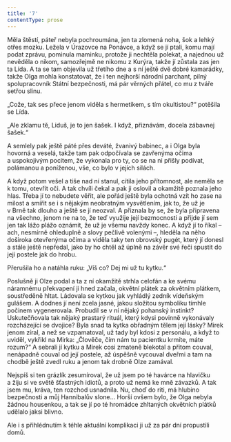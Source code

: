 ```yaml
---
title: '7'
contentType: prose
---
```


Měla štěstí, páteř nebyla pochroumána, jen ta zlomená noha, šok a lehký otřes mozku. Ležela v Úrazovce na Ponávce, a když se jí ptali, komu mají podat zprávu, pominula maminku, protože ji nechtěla polekat, a najednou už nevěděla o nikom, samozřejmě ne nikomu z Kurýra, takže jí zůstala zas jen ta Lída. A ta se tam objevila už třetího dne a s ní ještě dvě dobré kamarádky, takže Olga mohla konstatovat, že i ten nejhorší národní parchant, pilný spolupracovník Státní bezpečnosti, má pár věrných přátel, co mu z tváře setřou slinu.

„Cože, tak ses přece jenom viděla s hermetikem, s tím okultistou?“ potěšila se Lída.

„Ale zklamu tě, Liduš, je to jen šašek. I když, přiznávám, docela zábavnej šašek.“

A semlely pak ještě páté přes deváté, žvanivý babinec, a i Olga byla hovorná a veselá, takže tam pak odpočívala se zavřenýma očima a uspokojivým pocitem, že vykonala pro ty, co se na ni přišly podívat, polámanou a poníženou, vše, co bylo v jejích silách.

A když potom vešel a tiše nad ní stanul, cítila jeho přítomnost, ale neměla se k tomu, otevřít oči. A tak chvíli čekal a pak ji oslovil a okamžitě poznala jeho hlas. Třeba jí to nebudete věřit, ale pořád ještě byla ochotná vzít ho zase na milost a smířit se i s nějakým neobratným vysvětlením, jak to, že už je v Brně tak dlouho a ještě se jí neozval. A přiznala by se, že byla připravena na všechno, jenom ne na to, že teď využije její bezmocnosti a přijde jí sem jen tak lážo plážo oznámit, že už je všemu navždy konec. A když jí to říkal – ach, nesmírně ohleduplně a slovy pečlivě volenými –, hleděla na něho doširoka otevřenýma očima a viděla taky ten obrovský pugét, který jí donesl a stále ještě nepředal, jako by ho chtěl až úplně na závěr své řeči spustit do její postele jak do hrobu.

Přerušila ho a natáhla ruku: „Víš co? Dej mi už tu kytku.“

Poslušně ji Olze podal a ta z ní okamžitě strhla celofán a ke svému náramnému překvapení ji hned začala, okvětní plátek za okvětním plátkem, soustředěně hltat. Ládovala se kytkou jak vyhládlý zedník vídeňským gulášem. A dodnes jí není zcela jasné, jakou složitou symboliku tímhle počinem vygenerovala. Probudil se v ní nějaký pohanský instinkt? Uskutečňovala tak nějaký prastarý rituál, který kdysi povinně vykonávaly rozcházející se dvojice? Byla snad ta kytka obřadným tělem její lásky? Mirek jenom zíral, a než se vzpamatoval, už tady byl kdosi z personálu, a když to uviděl, vykřikl na Mirka: „Člověče, čím nám tu pacientku krmíte, máte rozum?“ A sebrali jí kytku a Mirek cosi zmateně blekotal a přitom couval, nenápadně couval od její postele, až úspěšně vycouval dveřmi a tam na chodbě ještě zvedl ruku a jenom tak drobně Olze zamával.

Nejspíš si ten grázlík zesumíroval, že už jsem po té havárce na hlavičku a žiju si ve světě šťastných idiotů, a proto už nemá ke mně závazků. A tak jsem mu, kráva, ten rozchod usnadnila. Nu, choď do riti, má hlubino bezpečnosti a můj Hannibalův slone… Horší ovšem bylo, že Olga nebyla žádnou housenkou, a tak se jí po té hromádce zhltaných okvětních plátků udělalo jaksi blivno.

Ale i s přihlédnutím k téhle aktuální komplikaci ji už za pár dní propustili domů.
